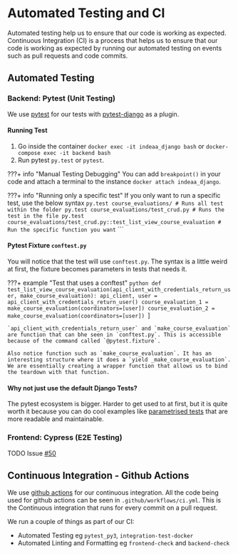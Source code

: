 # Automated Testing and CI
Automated testing help us to ensure that our code is working as expected. Continuous Integration (CI) is a process that helps us to ensure that our code is working as expected by running our automated testing on events such as pull requests and code commits.

## Automated Testing

### Backend: Pytest (Unit Testing)
We use [pytest](https://docs.pytest.org/en/7.1.x/) for our tests with [pytest-django](https://pytest-django.readthedocs.io/en/latest/) as a plugin.
#### Running Test
1. Go inside the container `docker exec -it indeaa_django bash` or `docker-compose exec -it backend bash`
2. Run pytest `py.test` or `pytest`.


???+ info "Manual Testing Debugging"
    You can add `breakpoint()` in your code and attach a terminal to the instance `docker attach indeaa_django`.

???+ info "Running only a specific test"
    If you only want to run a specific test, use the below syntax
    ```
    py.test course_evaluations/ # Runs all test within the folder
    py.test course_evaluations/test_crud.py # Runs the test in the file
    py.test course_evaluations/test_crud.py::test_list_view_course_evaluation # Run the specific function you want
    ```
    ```

#### Pytest Fixture `conftest.py`
You will notice that the test will use `conftest.py`. The syntax is a little weird at first, the fixture becomes parameters in tests that needs it.

???+ example "Test that uses a conftest"
    ```python
        def test_list_view_course_evaluation(api_client_with_credentials_return_user, make_course_evaluation):
        api_client, user = api_client_with_credentials_return_user()
        course_evaluation_1 = make_course_evaluation(coordinators=[user])
        course_evaluation_2 = make_course_evaluation(coordinators=[user])
    ```]

    `api_client_with_credentials_return_user` and `make_course_evaluation` are function that can bhe seen in `conftest.py`. This is accessible because of the command called `@pytest.fixture`. 
    
    Also notice function such as `make_course_evaluation`. It has an interesting structure where it does a `yield _make_course_evaluation`. We are essentially creating a wrapper function that allows us to bind the teardown with that function.

#### Why not just use the default Django Tests?
The pytest ecosystem is bigger. Harder to get used to at first, but it is quite worth it because you can do cool examples like [parametrised tests](https://docs.pytest.org/en/6.2.x/parametrize.html#pytest-mark-parametrize-parametrizing-test-functions) that are more readable and maintainable.

### Frontend: Cypress (E2E Testing)
TODO Issue [#50](https://github.com/uwasystemhealth/IndEAAv2/issues/50)


## Continuous Integration - Github Actions

We use [github actions](https://github.com/features/actions) for our continuous integration. All the code being used for github actions can be seen in `.github/workflows/ci.yml`. This is the Continuous integration that runs for every commit on a pull request.

We run a couple of things as part of our CI:

- Automated Testing eg `pytest_py3`, `integration-test-docker`
- Automated Linting and Formatting eg `frontend-check` and `backend-check`